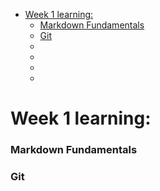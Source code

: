 

- [Week 1 learning:](#week-1-learning)
    - [Markdown Fundamentals](#markdown-fundamentals)
    - [Git](#git)
    - [](#)
    - [](#-1)
    - [](#-2)
    - [](#-3)


# Week 1 learning: 

### Markdown Fundamentals
### Git
###
###
###
###
